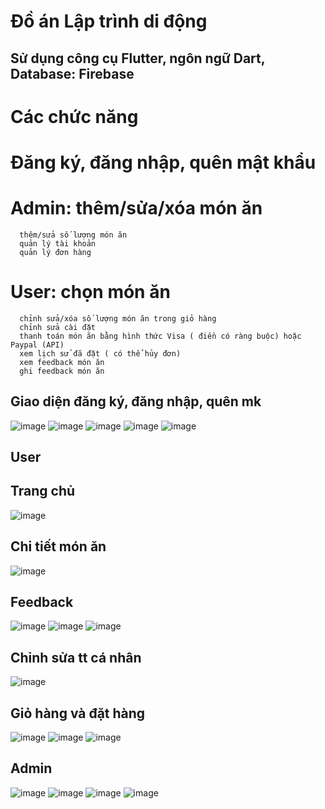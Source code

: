 # Đồ án Lập trình di động
## Sử dụng công cụ Flutter, ngôn ngữ Dart, Database: Firebase
# Các chức năng
# Đăng ký, đăng nhập, quên mật khẩu
# Admin: thêm/sửa/xóa món ăn
      thêm/sửa số lượng món ăn
      quản lý tài khoản
      quản lý đơn hàng
# User: chọn món ăn
      chỉnh sửa/xóa số lượng món ăn trong giỏ hàng
      chỉnh sửa cài đặt
      thanh toán món ăn bằng hình thức Visa ( điền có ràng buộc) hoặc Paypal (API)
      xem lịch sử đã đặt ( có thể hủy đơn)
      xem feedback món ăn
      ghi feedback món ăn
## Giao diện đăng ký, đăng nhập, quên mk
![image](https://github.com/user-attachments/assets/858e9e57-7004-46af-8334-00da03b5810e)
![image](https://github.com/user-attachments/assets/a884d293-4910-4239-9947-71d5f670912d)
![image](https://github.com/user-attachments/assets/16d5774a-90ba-40dc-8103-43f68b2de805)
![image](https://github.com/user-attachments/assets/fe4dc31a-bddf-4b30-bf97-05b9c168c20e)
![image](https://github.com/user-attachments/assets/6a694ef7-b35b-4dc4-9d95-7ee3d4b495b0)
## User
## Trang chủ
![image](https://github.com/user-attachments/assets/45e6f1b8-1500-42ce-8273-ca59078e0d86)
## Chi tiết món ăn
![image](https://github.com/user-attachments/assets/e065d193-a717-442e-9bde-0f70c068dc5a)
## Feedback
![image](https://github.com/user-attachments/assets/8f7e0642-453e-4059-95a7-e9de5e966578)
![image](https://github.com/user-attachments/assets/efbaf00e-91ab-42f7-86aa-467245432d17)
![image](https://github.com/user-attachments/assets/811decf4-ddcd-45a0-94d2-3180e6baccc1)

## Chỉnh sửa tt cá nhân
![image](https://github.com/user-attachments/assets/8bb31533-f79e-4851-84c6-09044a59d898)
## Giỏ hàng và đặt hàng
![image](https://github.com/user-attachments/assets/2bd43924-7456-424e-a5a5-5877ea548dbd)
![image](https://github.com/user-attachments/assets/2cecf596-1769-4a72-850b-404b3edbbc7e)
![image](https://github.com/user-attachments/assets/dac8c42d-d2f6-4bc0-ae20-6762f0288be4)

## Admin
![image](https://github.com/user-attachments/assets/a6382b11-37a0-432c-8b10-7d617b02d8ae)
![image](https://github.com/user-attachments/assets/410a5a33-1ad2-4643-a744-f0dbdb8cae22)
![image](https://github.com/user-attachments/assets/88fa7165-1b88-4be3-9aa4-db54893d0b99)
![image](https://github.com/user-attachments/assets/5da18e78-5a58-47b0-bc1a-40f190032ef0)
